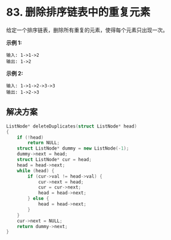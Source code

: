 # 83. 删除排序链表中的重复元素

给定一个排序链表，删除所有重复的元素，使得每个元素只出现一次。

**示例 1:**

```
输入: 1->1->2
输出: 1->2

```

**示例 2:**

```
输入: 1->1->2->3->3
输出: 1->2->3
```



## 解决方案

```c++
ListNode* deleteDuplicates(struct ListNode* head)
{
    if (!head)
        return NULL;
    struct ListNode* dummy = new ListNode(-1);
    dummy->next = head;
    struct ListNode* cur = head;
    head = head->next;
    while (head) {
        if (cur->val != head->val) {
            cur->next = head;
            cur = cur->next;
            head = head->next;
        } else {
            head = head->next;
        }
    }
    cur->next = NULL;
    return dummy->next;
}

```

